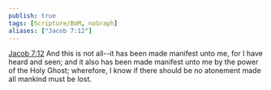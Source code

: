 ```yaml
---
publish: true
tags: [Scripture/BoM, noGraph]
aliases: ["Jacob 7:12"]
---
```

[Jacob 7:12](https://churchofjesuschrist.org/study/scriptures/bofm/jacob/7?lang=eng&id=p12#p12) And this is not all--it has been made manifest unto me, for I have heard and seen; and it also has been made manifest unto me by the power of the Holy Ghost; wherefore, I know if there should be no atonement made all mankind must be lost.
